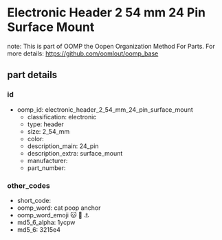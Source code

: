 # Electronic Header 2 54 mm 24 Pin Surface Mount  

note: This is part of OOMP the Oopen Organization Method For Parts. For more details: https://github.com/oomlout/oomp_base

##  part details





### id
* oomp_id: electronic_header_2_54_mm_24_pin_surface_mount
  * classification: electronic
  * type: header
  * size: 2_54_mm
  * color: 
  * description_main: 24_pin
  * description_extra: surface_mount
  * manufacturer: 
  * part_number: 

### other_codes
* short_code: 
* oomp_word: cat poop anchor
* oomp_word_emoji :cat: :poop: :anchor:
* md5_6_alpha: 1ycpw
* md5_6: 3215e4